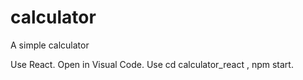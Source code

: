 # calculator
A simple calculator

Use React. Open in Visual Code. Use  cd calculator_react ,  npm start.
